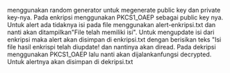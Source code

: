 menggunakan random generator untuk megenerate public key dan private key-nya. Pada enkripsi menggunakan PKCS1_OAEP sebagai public key nya. Untuk alert ada tidaknya isi pada file menggunakan alert-enkripsi.txt dan nanti akan ditampilkan"File telah memiliki isi".  Untuk mengupdate isi dari enkripsi maka alert akan disimpan di enkripsi.txt dengan berisikan teks "Isi file hasil enkrispi telah diupdate! dan nantinya akan diread. Pada dekripsi menggunakan PKCS1_OAEP lalu nanti akan dijalankanfungsi decrypted. Untuk alertnya akan disimpan di dekripsi.txt
